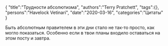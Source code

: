 {
    "title":"Трудности абсолютизма",
    "authors":"Terry Pratchett",
    "tags":{},
    "persons":"Havelock Vetinari",
    "date":"2020-03-16",
    "categories":"Цитаты"
}

Быть абсолютным правителем в эти дни стало не так-то просто, как могло показаться. Особенно если в твои планы входило оставаться на этом посту и завтра.
